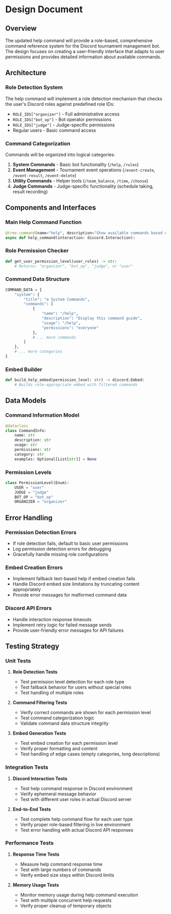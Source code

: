 # Design Document

## Overview

The updated help command will provide a role-based, comprehensive command reference system for the Discord tournament management bot. The design focuses on creating a user-friendly interface that adapts to user permissions and provides detailed information about available commands.

## Architecture

### Role Detection System
The help command will implement a role detection mechanism that checks the user's Discord roles against predefined role IDs:
- `ROLE_IDS["organizer"]` - Full administrative access
- `ROLE_IDS["bot_op"]` - Bot operator permissions  
- `ROLE_IDS["judge"]` - Judge-specific permissions
- Regular users - Basic command access

### Command Categorization
Commands will be organized into logical categories:
1. **System Commands** - Basic bot functionality (`/help`, `/rules`)
2. **Event Management** - Tournament event operations (`/event-create`, `/event-result`, `/event-delete`)
3. **Utility Commands** - Helper tools (`/team_balance`, `/time`, `/choose`)
4. **Judge Commands** - Judge-specific functionality (schedule taking, result recording)

## Components and Interfaces

### Main Help Command Function
```python
@tree.command(name="help", description="Show available commands based on your permissions")
async def help_command(interaction: discord.Interaction):
```

### Role Permission Checker
```python
def get_user_permission_level(user_roles) -> str:
    # Returns: "organizer", "bot_op", "judge", or "user"
```

### Command Data Structure
```python
COMMAND_DATA = {
    "system": {
        "title": "⚙️ System Commands",
        "commands": [
            {
                "name": "/help",
                "description": "Display this command guide",
                "usage": "/help",
                "permissions": "everyone"
            },
            # ... more commands
        ]
    },
    # ... more categories
}
```

### Embed Builder
```python
def build_help_embed(permission_level: str) -> discord.Embed:
    # Builds role-appropriate embed with filtered commands
```

## Data Models

### Command Information Model
```python
@dataclass
class CommandInfo:
    name: str
    description: str
    usage: str
    permissions: str
    category: str
    examples: Optional[List[str]] = None
```

### Permission Levels
```python
class PermissionLevel(Enum):
    USER = "user"
    JUDGE = "judge"
    BOT_OP = "bot_op"
    ORGANIZER = "organizer"
```

## Error Handling

### Permission Detection Errors
- If role detection fails, default to basic user permissions
- Log permission detection errors for debugging
- Gracefully handle missing role configurations

### Embed Creation Errors
- Implement fallback text-based help if embed creation fails
- Handle Discord embed size limitations by truncating content appropriately
- Provide error messages for malformed command data

### Discord API Errors
- Handle interaction response timeouts
- Implement retry logic for failed message sends
- Provide user-friendly error messages for API failures

## Testing Strategy

### Unit Tests
1. **Role Detection Tests**
   - Test permission level detection for each role type
   - Test fallback behavior for users without special roles
   - Test handling of multiple roles

2. **Command Filtering Tests**
   - Verify correct commands are shown for each permission level
   - Test command categorization logic
   - Validate command data structure integrity

3. **Embed Generation Tests**
   - Test embed creation for each permission level
   - Verify proper formatting and content
   - Test handling of edge cases (empty categories, long descriptions)

### Integration Tests
1. **Discord Interaction Tests**
   - Test help command response in Discord environment
   - Verify ephemeral message behavior
   - Test with different user roles in actual Discord server

2. **End-to-End Tests**
   - Test complete help command flow for each user type
   - Verify proper role-based filtering in live environment
   - Test error handling with actual Discord API responses

### Performance Tests
1. **Response Time Tests**
   - Measure help command response time
   - Test with large numbers of commands
   - Verify embed size stays within Discord limits

2. **Memory Usage Tests**
   - Monitor memory usage during help command execution
   - Test with multiple concurrent help requests
   - Verify proper cleanup of temporary objects